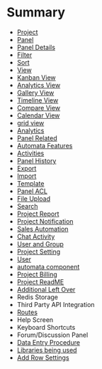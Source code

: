 # Summary

* [Project](README.md)
* [Panel](panel.md)
* [Panel Details](panel-details.md)
* [Filter](filter.md)
* [Sort](sort.md)
* [View](view.md)
* [Kanban View](kanban-view.md)
* [Analytics View](analytics-view.md)
* [Gallery View](gallery-view.md)
* [Timeline View](timeline-view.md)
* [Compare View](compare-view.md)
* [Calendar View](calendar-view.md)
* [grid view](grid-view.md)
* [Analytics](analytics.md)
* [Panel Related](panel-related.md)
* [Automata Features](automata-features.md)
* [Activities](activities.md)
* [Panel History](panel-history.md)
* [Export](export.md)
* [Import](import.md)
* [Template](template.md)
* [Panel ACL](panel-acl.md)
* [File Upload](file-upload.md)
* [Search](search.md)
* [Project Report](project-report.md)
* [Project Notification](project-notification.md)
* [Sales Automation](sales-automation.md)
* [Chat Activity](projectpanel-chat.md)
* [User and Group](user-and-group.md)
* [Project Setting](project-setting.md)
* [User](user.md)
* [automata component](automata-component.md)
* [Project Billing](project-billing.md)
* [Project ReadME](project-readme.md)
* [Additional Left Over](additional-left-over.md)
* Redis Storage
* Third Party API Integration
* [Routes](routes.md)
* Help Screen 
* Keyboard Shortcuts
* Forum/Discussion Panel
* [Data Entry Procedure](data-entry-procedure.md)
* [Libraries being used](libraries-being-used.md)
* [Add Row Settings](multiple-grid-structure.md)

